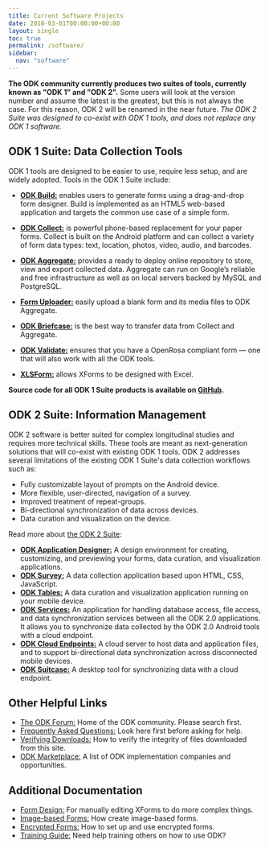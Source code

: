 ```yaml
---
title: Current Software Projects
date: 2018-03-01T00:00:00+00:00
layout: single
toc: true
permalink: /software/
sidebar:
  nav: "software"
---
```


**The ODK community currently produces two suites of tools, currently known as "ODK 1" and "ODK 2".** Some users will look at the version number and assume the latest is the greatest, but this is not always the case. For this reason, ODK 2 will be renamed in the near future. _The ODK 2 Suite was designed to co-exist with ODK 1 tools, and does not replace any ODK 1 software._

## ODK 1 Suite: Data Collection Tools

ODK 1 tools are designed to be easier to use, require less setup, and are widely adopted. Tools in the ODK 1 Suite include:

* [**ODK Build:**](http://docs.opendatakit.org/odk-build/) enables users to generate forms using a drag-and-drop form designer. Build is implemented as an HTML5 web-based application and targets the common use case of a simple form.

* [**ODK Collect:**](http://docs.opendatakit.org/collect-intro/) is powerful phone-based replacement for your paper forms. Collect is built on the Android platform and can collect a variety of form data types: text, location, photos, video, audio, and barcodes.

* [**ODK Aggregate:**](http://docs.opendatakit.org/aggregate-intro/) provides a ready to deploy online repository to store, view and export collected data. Aggregate can run on Google&#8217;s reliable and free infrastructure as well as on local servers backed by MySQL and PostgreSQL.

* [**Form Uploader:**](http://docs.opendatakit.org/aggregate-forms/) easily upload a blank form and its media files to ODK Aggregate.

* [**ODK Briefcase:**](http://docs.opendatakit.org/briefcase-guide/) is the best way to transfer data from Collect and Aggregate.

* [**ODK Validate:**](http://docs.opendatakit.org/validate/) ensures that you have a OpenRosa compliant form &#8212; one that will also work with all the ODK tools.

* [**XLSForm:**](http://docs.opendatakit.org/xlsform/) allows XForms to be designed with Excel.

**Source code for all ODK 1 Suite products is available on [GitHub](https://github.com/opendatakit/opendatakit).**

## ODK 2 Suite: Information Management

ODK 2 software is better suited for complex longitudinal studies and requires more technical skills. These tools are meant as next-generation solutions that will co-exist with existing ODK 1 tools. ODK 2 addresses several limitations of the existing ODK 1 Suite's data collection workflows such as:

- Fully customizable layout of prompts on the Android device.
- More flexible, user-directed, navigation of a survey.
- Improved treatment of repeat-groups.
- Bi-directional synchronization of data across devices.
- Data curation and visualization on the device.

Read more about [the ODK 2 Suite](/software/odk2/):

- [**ODK Application Designer:**](https://docs.opendatakit.org/odk2/app-designer-intro/) A design environment for creating, customizing, and previewing your forms, data curation, and visualization applications.
- [**ODK Survey:**](https://docs.opendatakit.org/odk2/survey-intro/) A data collection application based upon HTML, CSS, JavaScript.
- [**ODK Tables:**](https://docs.opendatakit.org/odk2/tables-intro/) A data curation and visualization application running on your mobile device.
- [**ODK Services:**](https://docs.opendatakit.org/odk2/services-intro/) An application for handling database access, file access, and data synchronization services between all the ODK 2.0 applications. It allows you to synchronize data collected by the ODK 2.0 Android tools with a cloud endpoint.
- [**ODK Cloud Endpoints:**](https://docs.opendatakit.org/odk2/cloud-endpoints-intro/) A cloud server to host data and application files, and to support bi-directional data synchronization across disconnected mobile devices.
- [**ODK Suitcase:**](https://docs.opendatakit.org/odk2/suitcase-intro/) A desktop tool for synchronizing data with a cloud endpoint.

## Other Helpful Links

* [The ODK Forum:](https://forum.opendatakit.org) Home of the ODK community. Please search first.
* [Frequently Asked Questions:](http://docs.opendatakit.org/faq/) Look here first before asking for help.
* [Verifying Downloads:](/download/#verifying-download-integrity) How to verify the integrity of files downloaded from this site.
* [ODK Marketplace:](https://forum.opendatakit.org/c/marketplace) A list of ODK implementation companies and opportunities.


## Additional Documentation 

* [Form Design:](/support/form-design/) For manually editing XForms to do more complex things.
* [Image-based Forms:](/support/image-based-forms/) How create image-based forms.
* [Encrypted Forms:](http://docs.opendatakit.org/encrypted-forms/) How to set up and use encrypted forms.
* [Training Guide:](/support/training-guide/) Need help training others on how to use ODK?
